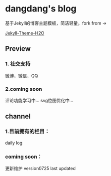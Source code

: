 # dangdang's blog

基于Jekyll的博客主题模板，简洁轻量。fork from ->

[Jekyll-Theme-H2O](https://github.com/kaeyleo/jekyll-theme-H2O)

## Preview

### 1. 社交支持

微博，微信，QQ

### 2.coming soon

评论功能学习中... svg位图优化中...

## channel

### 1.目前拥有的栏目：

daily log

### coming soon：

更新维护
version0725 last updated
